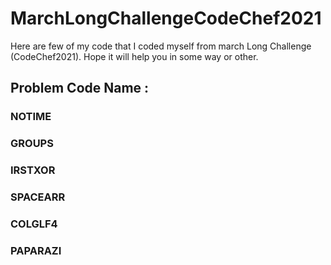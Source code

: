 # MarchLongChallengeCodeChef2021
Here are few of my code that I coded myself from march Long Challenge (CodeChef2021). Hope it will help you in some way or other.
## Problem Code Name :
### NOTIME
### GROUPS
### IRSTXOR
### SPACEARR
### COLGLF4
### PAPARAZI
